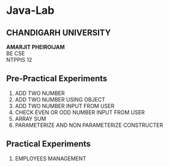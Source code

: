 # Java-Lab
## CHANDIGARH UNIVERSITY

<b>AMARJIT PHEIROIJAM </b><br />
BE CSE <br />
NTPPIS 12 <br />

## Pre-Practical Experiments
1. ADD TWO NUMBER
2. ADD TWO NUMBER USING OBJECT
3. ADD TWO NUMBER INPUT FROM USER
4. CHECK EVEN OR ODD NUMBER INPUT FROM USER
6. ARRAY SUM
7. PARAMETERIZE AND NON PARAMETERIZE CONSTRUCTER

## Practical Experiments
1. EMPLOYEES MANAGEMENT
